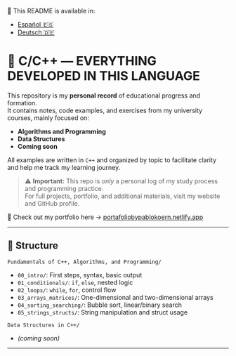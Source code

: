 📘 This README is available in:  
- [Español 🇪🇸](README.es.md)  
- [Deutsch 🇩🇪](README.de.md)  

# 📘 C/C++ — EVERYTHING DEVELOPED IN THIS LANGUAGE

This repository is my **personal record** of educational progress and formation.  
It contains notes, code examples, and exercises from my university courses, mainly focused on:  
- **Algorithms and Programming**  
- **Data Structures**  
- **Coming soon**  

All examples are written in `C++` and organized by topic to facilitate clarity and help me track my learning journey.

> ⚠️ **Important:** This repo is *only* a personal log of my study process and programming practice.  
> For full projects, portfolio, and additional materials, visit my website and GitHub profile.

🔗 Check out my portfolio here → [portafoliobypablokoern.netlify.app](https://portafoliobypablokoern.netlify.app)

---

## 📂 Structure

`Fundamentals of C++, Algorithms, and Programming/`  
- `00_intro/`: First steps, syntax, basic output  
- `01_conditionals/`: `if`, `else`, nested logic  
- `02_loops/`: `while`, `for`, control flow  
- `03_arrays_matrices/`: One-dimensional and two-dimensional arrays  
- `04_sorting_searching/`: Bubble sort, linear/binary search  
- `05_strings_structs/`: String manipulation and struct usage  

`Data Structures in C++/`  
- *(coming soon)*  

---